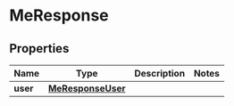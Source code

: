 

# MeResponse


## Properties

Name | Type | Description | Notes
------------ | ------------- | ------------- | -------------
**user** | [**MeResponseUser**](MeResponseUser.md) |  | 




